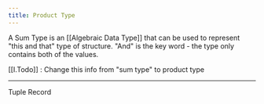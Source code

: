 ```yaml
---
title: Product Type
---
```


A Sum Type is an [[Algebraic Data Type]] that can be used to represent "this and that" type of structure. "And" is the key word - the type only contains both of the values.

[[I.Todo]] : Change this info from "sum type" to product type

---

Tuple
Record
